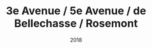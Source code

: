 ---
title: 3e Avenue / 5e Avenue / de Bellechasse / Rosemont
date: '2018'
type: ruelle_verte
district: 'Rosemont'
position: { lng: -73.58478029813415, lat: 45.550164392029956 }
---